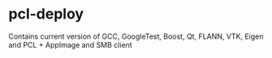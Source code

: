 # pcl-deploy
 Contains current version of GCC, GoogleTest, Boost, Qt, FLANN, VTK, Eigen and PCL + AppImage and SMB client
